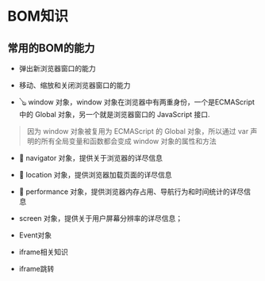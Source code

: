 # BOM知识

## 常用的BOM的能力

- 弹出新浏览器窗口的能力

- 移动、缩放和关闭浏览器窗口的能力

- 🪕 window 对象，window 对象在浏览器中有两重身份，一个是ECMAScript 中的 Global 对象，另一个就是浏览器窗口的 JavaScript 接口.

> 因为 window 对象被复用为 ECMAScript 的 Global 对象，所以通过 var 声明的所有全局变量和函数都会变成 window 对象的属性和方法

- 🔮 navigator 对象，提供关于浏览器的详尽信息

- 🎁 location 对象，提供浏览器加载页面的详尽信息

- 🧭 performance 对象，提供浏览器内存占用、导航行为和时间统计的详尽信息

- screen 对象，提供关于用户屏幕分辨率的详尽信息；



- Event对象 



- iframe相关知识

 - iframe跳转